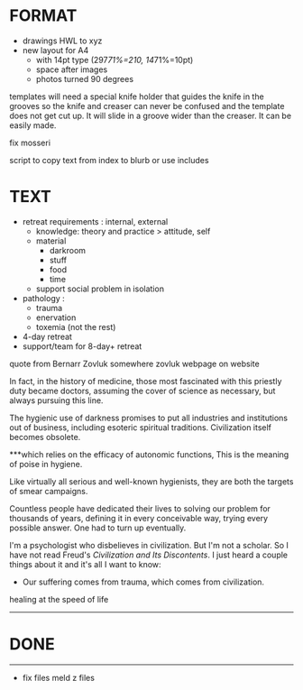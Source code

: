 # FORMAT

- drawings
HWL to xyz
- new layout for A4 
    - with 14pt type (297*71%=210, 14*71%=10pt)
    - space after images
    - photos turned 90 degrees

templates will need a special knife holder that guides the knife in the grooves so the knife and creaser can never be confused and the template does not get cut up. It will slide in a groove wider than the creaser. It can be easily made.

fix mosseri

script to copy text from index to blurb or use includes

# TEXT

- retreat requirements : internal, external
    - knowledge: theory and practice > attitude, self
    - material 
        - darkroom
        - stuff
        - food
        - time
    - support social problem in isolation
- pathology :
    - trauma
    - enervation
    - toxemia (not the rest)
- 4-day retreat
- support/team for 8-day+ retreat

quote from Bernarr Zovluk somewhere
zovluk webpage on website
 
In fact, in the history of medicine, those most fascinated with this priestly duty became doctors, assuming the cover of science as necessary, but always pursuing this line.

The hygienic use of darkness promises to put all industries and institutions out of business, including esoteric spiritual traditions. Civilization itself becomes obsolete.

***which relies on the efficacy of autonomic functions, 
This is the meaning of poise in hygiene.

Like virtually all serious and well-known hygienists, they are both the targets of smear campaigns. 

Countless people have dedicated their lives to solving our problem for thousands of years, defining it in every conceivable way, trying every possible answer. One had to turn up eventually.

I'm a psychologist who disbelieves in civilization. But I'm not a scholar. So I have not read Freud's _Civilization and Its Discontents_. I just heard a couple things about it and it's all I want to know: 

- Our suffering comes from trauma, which comes from civilization.

healing at the speed of life

--------------------------
# DONE
--------------------------

- fix files meld z files

